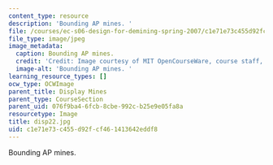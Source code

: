 ```yaml
---
content_type: resource
description: 'Bounding AP mines. '
file: /courses/ec-s06-design-for-demining-spring-2007/c1e71e73c455d92fcf461413642eddf8_disp22.jpg
file_type: image/jpeg
image_metadata:
  caption: Bounding AP mines.
  credit: 'Credit: Image courtesy of MIT OpenCourseWare, course staff, and students.'
  image-alt: 'Bounding AP mines. '
learning_resource_types: []
ocw_type: OCWImage
parent_title: Display Mines
parent_type: CourseSection
parent_uid: 076f9ba4-6fcb-8cbe-992c-b25e9e05fa8a
resourcetype: Image
title: disp22.jpg
uid: c1e71e73-c455-d92f-cf46-1413642eddf8
---
```

Bounding AP mines. 


